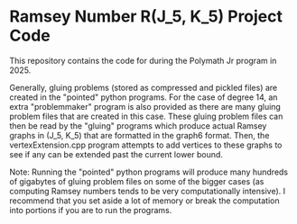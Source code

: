 # Ramsey Number R(J_5, K_5) Project Code

This repository contains the code for during the Polymath Jr program in 2025.

Generally, gluing problems (stored as compressed and pickled files) are created in the "pointed" python programs. For the case of degree 14, an extra "problemmaker" program is also provided as there are many gluing problem files that are created in this case.
These gluing problem files can then be read by the "gluing" programs which produce actual Ramsey graphs in (J_5, K_5) that are formatted in the graph6 format.
Then, the vertexExtension.cpp program attempts to add vertices to these graphs to see if any can be extended past the current lower bound. 

Note: Running the "pointed" python programs will produce many hundreds of gigabytes of gluing problem files on some of the bigger cases (as computing Ramsey numbers tends to be very computationally intensive).
I recommend that you set aside a lot of memory or break the computation into portions if you are to run the programs.
